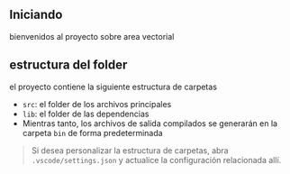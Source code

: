 ## Iniciando

bienvenidos al proyecto sobre area vectorial

## estructura del folder

el proyecto contiene la siguiente estructura de carpetas

- `src`: el folder de los archivos principales
- `lib`: el folder de las dependencias
- Mientras tanto, los archivos de salida compilados se generarán en la carpeta `bin` de forma predeterminada


> Si desea personalizar la estructura de carpetas, abra `.vscode/settings.json` y actualice la configuración relacionada allí.


